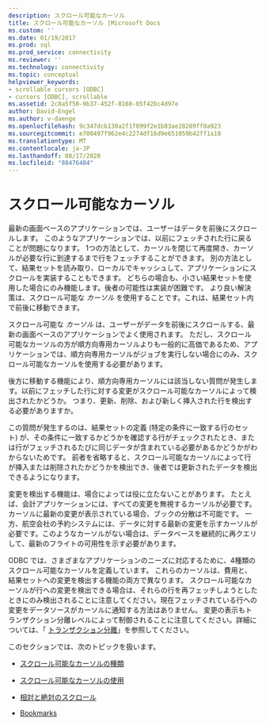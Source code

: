 ```yaml
---
description: スクロール可能なカーソル
title: スクロール可能なカーソル |Microsoft Docs
ms.custom: ''
ms.date: 01/19/2017
ms.prod: sql
ms.prod_service: connectivity
ms.reviewer: ''
ms.technology: connectivity
ms.topic: conceptual
helpviewer_keywords:
- scrollable cursors [ODBC]
- cursors [ODBC], scrollable
ms.assetid: 2c8a5f50-9b37-452f-8160-05f42bc4d97e
author: David-Engel
ms.author: v-daenge
ms.openlocfilehash: 9c347dcb130a2f1f899f2e1b83ae28289ff0a923
ms.sourcegitcommit: e700497f962e4c2274df16d9e651059b42ff1a10
ms.translationtype: MT
ms.contentlocale: ja-JP
ms.lasthandoff: 08/17/2020
ms.locfileid: "88476484"
---
```

# <a name="scrollable-cursors"></a>スクロール可能なカーソル
最新の画面ベースのアプリケーションでは、ユーザーはデータを前後にスクロールします。 このようなアプリケーションでは、以前にフェッチされた行に戻ることが問題になります。 1つの方法として、カーソルを閉じて再度開き、カーソルが必要な行に到達するまで行をフェッチすることができます。 別の方法として、結果セットを読み取り、ローカルでキャッシュして、アプリケーションにスクロールを実装することもできます。 どちらの場合も、小さい結果セットを使用した場合にのみ機能します。後者の可能性は実装が困難です。 より良い解決策は、スクロール可能な *カーソル* を使用することです。これは、結果セット内で前後に移動できます。  
  
 スクロール可能な *カーソル* は、ユーザーがデータを前後にスクロールする、最新の画面ベースのアプリケーションでよく使用されます。 ただし、スクロール可能なカーソルの方が順方向専用カーソルよりも一般的に高価であるため、アプリケーションでは、順方向専用カーソルがジョブを実行しない場合にのみ、スクロール可能なカーソルを使用する必要があります。  
  
 後方に移動する機能により、順方向専用カーソルには該当しない質問が発生します。以前にフェッチした行に対する変更がスクロール可能なカーソルによって検出されたかどうか。 つまり、更新、削除、および新しく挿入された行を検出する必要がありますか。  
  
 この質問が発生するのは、結果セットの定義 (特定の条件に一致する行のセット) が、その条件に一致するかどうかを確認する行がチェックされたとき、または行がフェッチされるたびに同じデータが含まれている必要があるかどうかがわからないためです。 前者を省略すると、スクロール可能なカーソルによって行が挿入または削除されたかどうかを検出でき、後者では更新されたデータを検出できるようになります。  
  
 変更を検出する機能は、場合によっては役に立たないことがあります。 たとえば、会計アプリケーションには、すべての変更を無視するカーソルが必要です。カーソルに最新の変更が表示されている場合、ブックの分散は不可能です。 一方、航空会社の予約システムには、データに対する最新の変更を示すカーソルが必要です。このようなカーソルがない場合は、データベースを継続的に再クエリして、最新のフライトの可用性を示す必要があります。  
  
 ODBC では、さまざまなアプリケーションのニーズに対応するために、4種類のスクロール可能なカーソルを定義しています。 これらのカーソルは、費用と、結果セットへの変更を検出する機能の両方で異なります。 スクロール可能なカーソルが行への変更を検出できる場合は、それらの行を再フェッチしようとしたときにのみ検出されることに注意してください。現在フェッチされている行への変更をデータソースがカーソルに通知する方法はありません。 変更の表示もトランザクション分離レベルによって制御されることに注意してください。詳細については、「 [トランザクション分離](../../../odbc/reference/develop-app/transaction-isolation.md)」を参照してください。  
  
 このセクションでは、次のトピックを扱います。  
  
-   [スクロール可能なカーソルの種類](../../../odbc/reference/develop-app/scrollable-cursor-types.md)  
  
-   [スクロール可能なカーソルの使用](../../../odbc/reference/develop-app/using-scrollable-cursors.md)  
  
-   [相対と絶対のスクロール](../../../odbc/reference/develop-app/relative-and-absolute-scrolling.md)  
  
-   [Bookmarks](../../../odbc/reference/develop-app/bookmarks-odbc.md)
